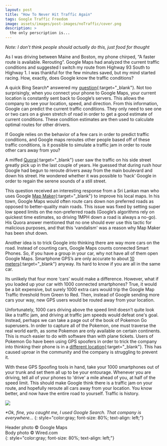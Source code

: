 ```yaml
---
layout: post
title: "How To Never Hit Traffic Again"
tags: Google Traffic Freedom
image: assets/images/post-images/noTraffic/cover.png
description: >
  the only perscription is...
---
```

_Note: I don’t think people should actually do this, just food for thought_

As I was driving between Maine and Boston, my phone chirped, “A faster route is available. Rerouting”. Google Maps had analyzed the current traffic conditions and suggested I switch my route from Highway 93 South to Highway 1. I was thankful for the few minutes saved, but my mind started racing. How, exactly, does Google know the traffic conditions? 

A quick Bing Search* answered my [question](http://mentalfloss.com/article/92958/how-does-google-maps-know-where-traffic){:target="_blank"}. Not too surprisingly, when you connect your phone to Google Maps, your current location is constantly sent back to Google’s servers. This allows the company to see your location, speed, and direction. From this information, Google can predict the current traffic conditions. They only need to see one or two cars on a given stretch of road in order to get a good estimate of current conditions. These condition estimates are then used to calculate optimal routes for other drivers. 

If Google relies on the behavior of a few cars in order to predict traffic conditions, and Google maps reroutes other people based off of these traffic conditions, is it possible to simulate a traffic jam in order to route other cars away from you? 

A miffed [Quora](https://www.quora.com/What-is-a-hack-that-would-allow-me-to-route-traffic-around-my-house-in-Google-Maps){:target="_blank"} user saw the traffic on his side street greatly pick up in the last couple of years. He guessed that during rush hour Google had begun to reroute drivers away from the main boulevard and down his street. He wondered whether it was possible to ‘hack’ Google in order to regain the serene sounds of a still street. 

This question received an interesting response from a Sri Lankan man who uses Google [Map Maker](https://support.google.com/mapmaker/answer/7195127?hl=en){:target="_blank"} to improve his local maps. In his town, Google Maps would often route cars down non preferred roads as opposed to better-quality main roads. This issue was fixed by setting super low speed limits on the non-preferred roads (Google’s algorithms rely on quickest time estimates, so driving 1MPH down a road is always a no-go). His Quora answer mentioned that no one should ever use this tactic for malicious purposes, and that this ‘vandalism' was a reason why Map Maker has been shut down. 

Another idea is to trick Google into thinking there are way more cars on the road. Instead of counting cars, Google Maps counts connected Smart Phones. So, if you have a group in your car, why not have all of them open Google Maps. Smartphone GPS’s are only accurate to about [10 meters](https://www.cambridge.org/core/journals/journal-of-navigation/article/positional-accuracy-of-assisted-gps-data-from-highsensitivity-gpsenabled-mobile-phones/E1EE20CD1A301C537BEE8EC66766B0A9){:target="_blank"} anyway. Its hard to know if you are all in the same car. 

Its unlikely that four more ‘cars’ would make a difference. However, what if you loaded up your car with 1000 connected smartphones? True, it would be a bit expensive, but surely 1000 extra cars would trip the Google Map Traffic threshold from Green to Red. Then, instead of Google sending more cars your way, new GPS users would be routed away from your location. 

Unfortunately, 1000 cars driving above the speed limit doesn’t quite look like a traffic jam, and driving at traffic jam speeds would defeat one's goal. Instead, perhaps we can take a page out of the book of Pokemon Go superusers. In order to capture all of the Pokemon, one must traverse the real world earth, as some Pokemon are only available on certain continents. This is much easier to do with software than with plane tickets. Users of Pokemon Go have been using GPS spoofers in order to trick the company into thinking their phone is in a [different location](https://pokemongohub.net/post/featured/2017-gps-spoofing-real-bane-pokemon-go/){:target="_blank"}. This has caused uproar in the community and the company is struggling to prevent it. 

With these GPS Spoofing tools in hand, take your 1000 smartphones out of your trunk and set them all up to be your entourage. Whenever you are driving, tell all of your phones to 'drive' a mile ahead of you, at half of the speed limit. This should make Google think there is a traffic jam on your route, and hopefully reroute all cars away from your location. You know better, and now have the entire road to yourself. Traffic is history.

<img  src="https://www.wired.com/images_blogs/autopia/2009/06/bostontraffic.jpg" />

_*Ok, fine, you caught me, I used Google Search. That company is everywhere..._
{: style="color:gray; font-size: 80%; text-align: left;"}

Header photo &copy; Google Maps<br>
Body photo &copy; Wired.com<br>
{: style="color:gray; font-size: 80%; text-align: left;"}